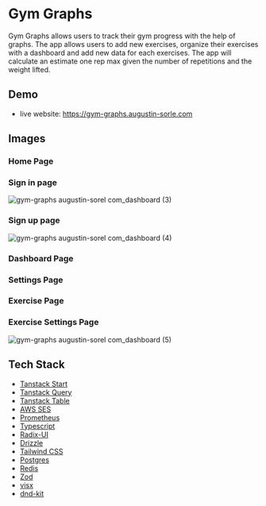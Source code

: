 # Gym Graphs

Gym Graphs allows users to track their gym progress with the help of graphs. The app allows users to add new exercises, organize their exercises with a dashboard and add new data for each exercises. The app will calculate an estimate one rep max given the number of repetitions and the weight lifted.

## Demo

- live website: https://gym-graphs.augustin-sorle.com

## Images

### Home Page

### Sign in page

![gym-graphs augustin-sorel com_dashboard (3)](https://github.com/user-attachments/assets/1898ffa4-4239-48fa-bb4f-b1587a883816)

### Sign up page

![gym-graphs augustin-sorel com_dashboard (4)](https://github.com/user-attachments/assets/d178b5d8-fe99-4a0e-beab-a4bca43a5fbf)

### Dashboard Page

### Settings Page

### Exercise Page

### Exercise Settings Page

![gym-graphs augustin-sorel com_dashboard (5)](https://github.com/user-attachments/assets/e0a08b7a-0f2a-4a29-9018-6d6afc093f27)

## Tech Stack

- [Tanstack Start](https://tanstack.com/start/latest)
- [Tanstack Query](https://tanstack.com/query/latest)
- [Tanstack Table](https://tanstack.com/table/latest)
- [AWS SES](https://aws.amazon.com/ses/)
- [Prometheus](https://prometheus.io/)
- [Typescript](https://www.typescriptlang.org/docs/)
- [Radix-UI](https://www.radix-ui.com/)
- [Drizzle](https://orm.drizzle.team/)
- [Tailwind CSS](https://tailwindcss.com)
- [Postgres](https://www.postgresql.org/docs/)
- [Redis](https://redis.io/)
- [Zod](https://zod.dev/)
- [visx](https://airbnb.io/visx)
- [dnd-kit](https://dndkit.com/)
